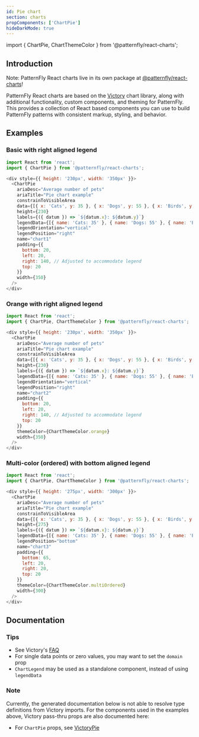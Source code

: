 ```yaml
---
id: Pie chart
section: charts
propComponents: ['ChartPie']
hideDarkMode: true
---
```


import { ChartPie, ChartThemeColor } from '@patternfly/react-charts';

## Introduction
Note: PatternFly React charts live in its own package at [@patternfly/react-charts](https://www.npmjs.com/package/@patternfly/react-charts)!

PatternFly React charts are based on the [Victory](https://formidable.com/open-source/victory/docs/victory-chart/) chart library, along with additional functionality, custom components, and theming for PatternFly. This provides a collection of React based components you can use to build PatternFly patterns with consistent markup, styling, and behavior.

## Examples
### Basic with right aligned legend
```js
import React from 'react';
import { ChartPie } from '@patternfly/react-charts';

<div style={{ height: '230px', width: '350px' }}>
  <ChartPie
    ariaDesc="Average number of pets"
    ariaTitle="Pie chart example"
    constrainToVisibleArea
    data={[{ x: 'Cats', y: 35 }, { x: 'Dogs', y: 55 }, { x: 'Birds', y: 10 }]}
    height={230}
    labels={({ datum }) => `${datum.x}: ${datum.y}`}
    legendData={[{ name: 'Cats: 35' }, { name: 'Dogs: 55' }, { name: 'Birds: 10' }]}
    legendOrientation="vertical"
    legendPosition="right"
    name="chart1"
    padding={{
      bottom: 20,
      left: 20,
      right: 140, // Adjusted to accommodate legend
      top: 20
    }}
    width={350}
  />
</div>
```

### Orange with right aligned legend
```js
import React from 'react';
import { ChartPie, ChartThemeColor } from '@patternfly/react-charts';

<div style={{ height: '230px', width: '350px' }}>
  <ChartPie
    ariaDesc="Average number of pets"
    ariaTitle="Pie chart example"
    constrainToVisibleArea
    data={[{ x: 'Cats', y: 35 }, { x: 'Dogs', y: 55 }, { x: 'Birds', y: 10 }]}
    height={230}
    labels={({ datum }) => `${datum.x}: ${datum.y}`}
    legendData={[{ name: 'Cats: 35' }, { name: 'Dogs: 55' }, { name: 'Birds: 10' }]}
    legendOrientation="vertical"
    legendPosition="right"
    name="chart2"
    padding={{
      bottom: 20,
      left: 20,
      right: 140, // Adjusted to accommodate legend
      top: 20
    }}
    themeColor={ChartThemeColor.orange}
    width={350}
  />
</div>
```

### Multi-color (ordered) with bottom aligned legend
```js
import React from 'react';
import { ChartPie, ChartThemeColor } from '@patternfly/react-charts';

<div style={{ height: '275px', width: '300px' }}>
  <ChartPie
    ariaDesc="Average number of pets"
    ariaTitle="Pie chart example"
    constrainToVisibleArea
    data={[{ x: 'Cats', y: 35 }, { x: 'Dogs', y: 55 }, { x: 'Birds', y: 10 }]}
    height={275}
    labels={({ datum }) => `${datum.x}: ${datum.y}`}
    legendData={[{ name: 'Cats: 35' }, { name: 'Dogs: 55' }, { name: 'Birds: 10' }]}
    legendPosition="bottom"
    name="chart3"
    padding={{
      bottom: 65,
      left: 20,
      right: 20,
      top: 20
    }}
    themeColor={ChartThemeColor.multiOrdered}
    width={300}
  />
</div>
```

## Documentation
### Tips
- See Victory's [FAQ](https://formidable.com/open-source/victory/docs/faq)
- For single data points or zero values, you may want to set the `domain` prop
- `ChartLegend` may be used as a standalone component, instead of using `legendData`

### Note
Currently, the generated documentation below is not able to resolve type definitions from Victory imports. For the 
components used in the examples above, Victory pass-thru props are also documented here:

- For `ChartPie` props, see [VictoryPie](https://formidable.com/open-source/victory/docs/victory-pie)
